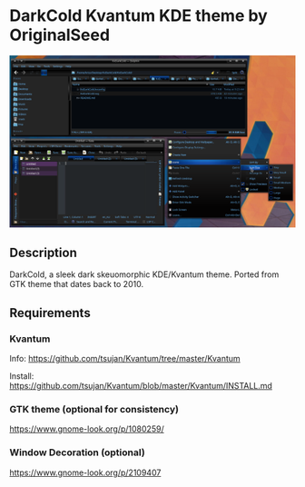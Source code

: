 # DarkCold Kvantum KDE theme by OriginalSeed


![darkcold](./darkcold-sample.png)


## Description

DarkCold, a sleek dark skeuomorphic KDE/Kvantum theme. Ported from GTK theme that dates back to 2010.


## Requirements

### Kvantum

Info: https://github.com/tsujan/Kvantum/tree/master/Kvantum

Install: https://github.com/tsujan/Kvantum/blob/master/Kvantum/INSTALL.md


### GTK theme (optional for consistency)
https://www.gnome-look.org/p/1080259/


### Window Decoration (optional)
https://www.gnome-look.org/p/2109407

